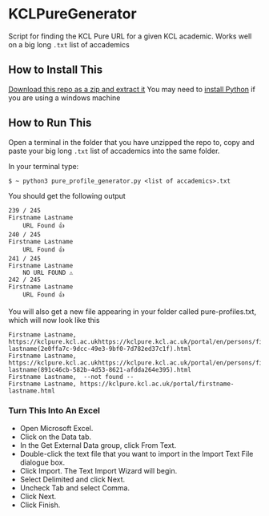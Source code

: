 # KCLPureGenerator
Script for finding the KCL Pure URL for a given KCL academic. Works well on a big long `.txt` list of accademics 

## How to Install This
[Download this repo as a zip and extract it](https://github.com/mattallinson/KCLPureGenerator/archive/master.zip)
You may need to [install Python](https://www.python.org/downloads/) if you are using a windows machine

## How to Run This
Open a terminal in the folder that you have unzipped the repo to, copy and paste your big long `.txt` list of accademics into the same folder.

In your terminal type:
```
$ ~ python3 pure_profile_generator.py <list of accademics>.txt
```

You should get the following output 

```
239 / 245
Firstname Lastname 
	URL Found 👍
240 / 245
Firstname Lastname 
	URL Found 👍
241 / 245
Firstname Lastname 
	NO URL FOUND ⚠️
242 / 245
Firstname Lastname 
	URL Found 👍
```

You will also get a new file appearing in your folder called pure-profiles.txt, which will now look like this

```
Firstname Lastname, https://kclpure.kcl.ac.ukhttps://kclpure.kcl.ac.uk/portal/en/persons/firstname-lastname(2e0ffa7c-9dcc-49e3-9bf0-7d782ed37c1f).html
Firstname Lastname, https://kclpure.kcl.ac.ukhttps://kclpure.kcl.ac.uk/portal/en/persons/firstname-lastname(891c46cb-582b-4d53-8621-afdda264e395).html
Firstname Lastname,  --not found -- 
Firstname Lastname, https://kclpure.kcl.ac.uk/portal/firstname-lastname.html
```

### Turn This Into An Excel

* Open Microsoft Excel.
* Click on the Data tab.
* In the Get External Data group, click From Text.
* Double-click the text file that you want to import in the Import Text File dialogue box.
* Click Import. The Text Import Wizard will begin.
* Select Delimited and click Next.
* Uncheck Tab and select Comma.
* Click Next.
* Click Finish.